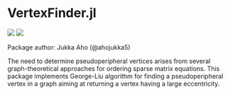 # VertexFinder.jl

[![][travis-img]][travis-url]
[![][coveralls-img]][coveralls-url]

Package author: Jukka Aho (@ahojukka5)

The need to determine pseudoperipheral vertices arises from several
graph-theoretical approaches for ordering sparse matrix equations. This package
implements George-Liu algorithm for finding a pseudoperipheral vertex in a graph
aiming at returning a vertex having a large eccentricity.

[travis-img]: https://travis-ci.org/ahojukka5/VertexFinder.jl.svg?branch=master
[travis-url]: https://travis-ci.org/ahojukka5/VertexFinder.jl
[coveralls-img]: https://coveralls.io/repos/github/ahojukka5/VertexFinder.jl/badge.svg?branch=master
[coveralls-url]: https://coveralls.io/github/ahojukka5/VertexFinder.jl?branch=master
